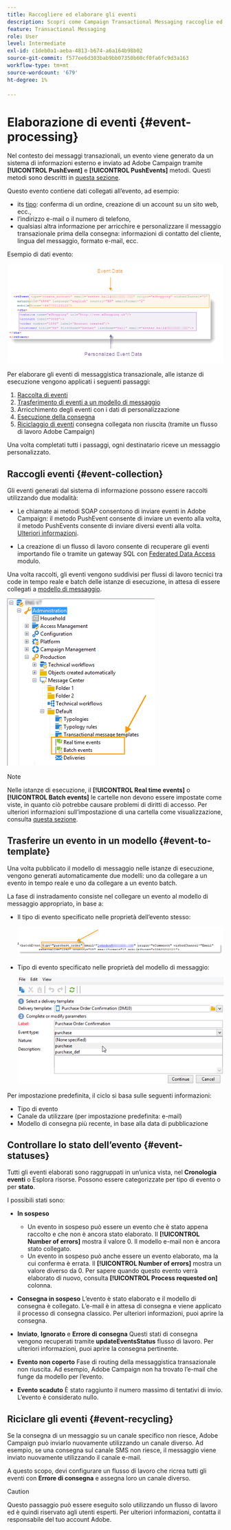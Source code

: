 ```yaml
---
title: Raccogliere ed elaborare gli eventi
description: Scopri come Campaign Transactional Messaging raccoglie ed elabora gli eventi
feature: Transactional Messaging
role: User
level: Intermediate
exl-id: c1deb0a1-aeba-4813-b674-a6a164b98b02
source-git-commit: f577ee6d303bab9bb07350b60cf0fa6fc9d3a163
workflow-type: tm+mt
source-wordcount: '679'
ht-degree: 1%

---
```


# Elaborazione di eventi {#event-processing}

Nel contesto dei messaggi transazionali, un evento viene generato da un sistema di informazioni esterno e inviato ad Adobe Campaign tramite **[!UICONTROL PushEvent]** e **[!UICONTROL PushEvents]** metodi. Questi metodi sono descritti in [questa sezione](event-description.md).

Questo evento contiene dati collegati all’evento, ad esempio:

* its [tipo](transactional.md#create-event-types): conferma di un ordine, creazione di un account su un sito web, ecc.,
* l’indirizzo e-mail o il numero di telefono,
* qualsiasi altra informazione per arricchire e personalizzare il messaggio transazionale prima della consegna: informazioni di contatto del cliente, lingua del messaggio, formato e-mail, ecc.

Esempio di dati evento:

![](assets/mc-event-request.png)

Per elaborare gli eventi di messaggistica transazionale, alle istanze di esecuzione vengono applicati i seguenti passaggi:

1. [Raccolta di eventi](#event-collection)
1. [Trasferimento di eventi a un modello di messaggio](#routing-towards-a-template)
1. Arricchimento degli eventi con i dati di personalizzazione
1. [Esecuzione della consegna](delivery-execution.md)
1. [Riciclaggio di eventi](#event-recycling) consegna collegata non riuscita (tramite un flusso di lavoro Adobe Campaign)

Una volta completati tutti i passaggi, ogni destinatario riceve un messaggio personalizzato.

## Raccogli eventi {#event-collection}

Gli eventi generati dal sistema di informazione possono essere raccolti utilizzando due modalità:

* Le chiamate ai metodi SOAP consentono di inviare eventi in Adobe Campaign: il metodo PushEvent consente di inviare un evento alla volta, il metodo PushEvents consente di inviare diversi eventi alla volta. [Ulteriori informazioni](event-description.md).

* La creazione di un flusso di lavoro consente di recuperare gli eventi importando file o tramite un gateway SQL con [Federated Data Access](../connect/fda.md) modulo.

Una volta raccolti, gli eventi vengono suddivisi per flussi di lavoro tecnici tra code in tempo reale e batch delle istanze di esecuzione, in attesa di essere collegati a [modello di messaggio](transactional-template.md).

![](assets/mc-event-queues.png)

>[!NOTE]
>
>Nelle istanze di esecuzione, il **[!UICONTROL Real time events]** o **[!UICONTROL Batch events]** le cartelle non devono essere impostate come viste, in quanto ciò potrebbe causare problemi di diritti di accesso. Per ulteriori informazioni sull’impostazione di una cartella come visualizzazione, consulta [questa sezione](../audiences/folders-and-views.md#turn-a-folder-to-a-view).

## Trasferire un evento in un modello {#event-to-template}

Una volta pubblicato il modello di messaggio nelle istanze di esecuzione, vengono generati automaticamente due modelli: uno da collegare a un evento in tempo reale e uno da collegare a un evento batch.

La fase di instradamento consiste nel collegare un evento al modello di messaggio appropriato, in base a:

* Il tipo di evento specificato nelle proprietà dell’evento stesso:

  ![](assets/event-type-sample.png)

* Tipo di evento specificato nelle proprietà del modello di messaggio:

  ![](assets/event-type-select.png)

Per impostazione predefinita, il ciclo si basa sulle seguenti informazioni:

* Tipo di evento
* Canale da utilizzare (per impostazione predefinita: e-mail)
* Modello di consegna più recente, in base alla data di pubblicazione

## Controllare lo stato dell’evento {#event-statuses}

Tutti gli eventi elaborati sono raggruppati in un’unica vista, nel **Cronologia eventi** o Esplora risorse. Possono essere categorizzate per tipo di evento o per **stato**.

I possibili stati sono:

* **In sospeso**

   * Un evento in sospeso può essere un evento che è stato appena raccolto e che non è ancora stato elaborato. Il **[!UICONTROL Number of errors]** mostra il valore 0. Il modello e-mail non è ancora stato collegato.
   * Un evento in sospeso può anche essere un evento elaborato, ma la cui conferma è errata. Il **[!UICONTROL Number of errors]** mostra un valore diverso da 0. Per sapere quando questo evento verrà elaborato di nuovo, consulta **[!UICONTROL Process requested on]** colonna.

* **Consegna in sospeso**
L’evento è stato elaborato e il modello di consegna è collegato. L’e-mail è in attesa di consegna e viene applicato il processo di consegna classico. Per ulteriori informazioni, puoi aprire la consegna.
* **Inviato**, **Ignorato** e **Errore di consegna**
Questi stati di consegna vengono recuperati tramite **updateEventsStatus** flusso di lavoro. Per ulteriori informazioni, puoi aprire la consegna pertinente.
* **Evento non coperto**
Fase di routing della messaggistica transazionale non riuscita. Ad esempio, Adobe Campaign non ha trovato l’e-mail che funge da modello per l’evento.
* **Evento scaduto**
È stato raggiunto il numero massimo di tentativi di invio. L’evento è considerato nullo.

## Riciclare gli eventi {#event-recycling}

Se la consegna di un messaggio su un canale specifico non riesce, Adobe Campaign può inviarlo nuovamente utilizzando un canale diverso. Ad esempio, se una consegna sul canale SMS non riesce, il messaggio viene inviato nuovamente utilizzando il canale e-mail.

A questo scopo, devi configurare un flusso di lavoro che ricrea tutti gli eventi con **Errore di consegna** e assegna loro un canale diverso.

>[!CAUTION]
>
>Questo passaggio può essere eseguito solo utilizzando un flusso di lavoro ed è quindi riservato agli utenti esperti. Per ulteriori informazioni, contatta il responsabile del tuo account Adobe.
